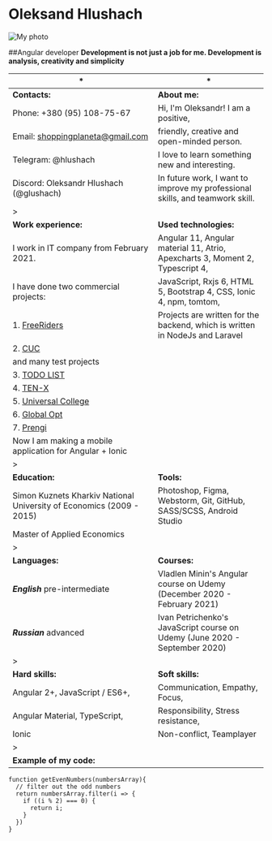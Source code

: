 # Oleksand Hlushach 
![My photo](https://media-exp1.licdn.com/dms/image/C4E03AQETk2funEMcjg/profile-displayphoto-shrink_800_800/0/1594192177176?e=1645056000&v=beta&t=VW-V0n4XM6ctgpcabjyLKT4eFtFgIC7BJdjH8OsyIYM)

##Angular developer
**Development is not just a job for me. Development is analysis,
creativity and simplicity**


*| *
--- | ---
**Contacts:**| **About me:**
Phone: +380 (95) 108-75-67             | Hi, I'm Oleksandr! I am a positive, 
Email: shoppingplaneta@gmail.com       | friendly, creative and open-minded person.
Telegram: @hlushach                    | I love to learn something new and interesting.
Discord: Oleksandr Hlushach (@glushach)| In future work, I want to improve my professional skills,  and teamwork skill.
 >| 
**Work experience:** | **Used technologies:**
I work in IT company from February 2021.  | Angular 11, Angular material 11, Atrio, Apexcharts 3, Moment 2, Typescript 4,
I have done two commercial projects:       | JavaScript, Rxjs 6,  HTML 5, Bootstrap 4, CSS, Ionic 4, npm, tomtom,
1. [FreeRiders](https://freeriders-admin.grassbusinesslabs.tk/#/authentication/signin)  |Projects are written for the backend, which is written in NodeJs and Laravel
2. [CUC](https://cuc.grassbusinesslabs.tk/admin/#/authentication/signin)|
and many test projects|
3. [TODO LIST](https://glushach.github.io/todo-list/)|
4. [TEN-X](https://glushach.github.io/creativeproject/app/)|
5. [Universal College](https://glushach.github.io/test-roulette.io/app/)|
6. [Global Opt](https://glushach.github.io/glopt.io/dist/)|
7. [Prengi](https://glushach.github.io/FMC_4.io/dist/)|
Now I am making a mobile application for Angular + Ionic|
 >| 
**Education:** | **Tools:**
Simon Kuznets Kharkiv National University of Economics (2009 - 2015)|Photoshop, Figma, Webstorm, Git, GitHub, SASS/SCSS, Android Studio
Master of Applied Economics|
 >| 
**Languages:** | **Courses:**
***English*** pre-intermediate|Vladlen Minin's Angular course on Udemy (December 2020 - February 2021)
***Russian*** advanced|Ivan Petrichenko's JavaScript course on Udemy (June 2020 - September 2020)
 >| 
**Hard skills:** | **Soft skills:**
Angular 2+, JavaScript / ES6+,|Communication, Empathy, Focus, 
Angular Material, TypeScript,|Responsibility, Stress resistance,
Ionic|Non-conflict, Teamplayer
 >| 
**Example of my code:** |
    function getEvenNumbers(numbersArray){ 
      // filter out the odd numbers
      return numbersArray.filter(i => {
        if ((i % 2) === 0) {
          return i;
        }
      })
    }